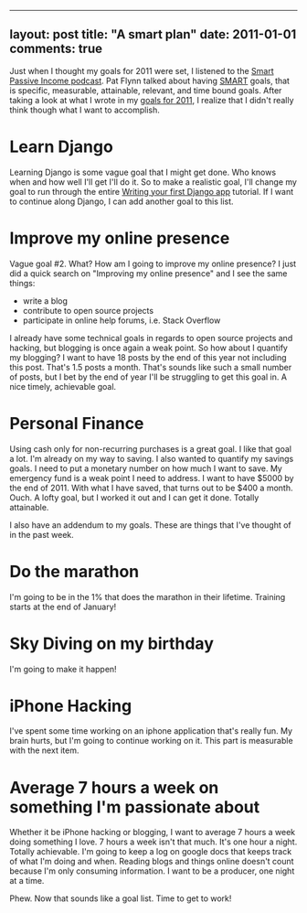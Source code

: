 
---
layout: post
title: "A smart plan"
date: 2011-01-01
comments: true
---


Just when I thought my goals for 2011 were set, I listened to the [Smart Passive Income podcast][1].
Pat Flynn talked about having [SMART][2] goals, that is specific, measurable, attainable, relevant, and time bound goals. 
After taking a look at what I wrote in my [goals for 2011][3], I realize that I didn't really think though what I want to accomplish.

# Learn Django

Learning Django is some vague goal that I might get done. Who knows when and
how well I'll get I'll do it. So to make a realistic goal, I'll change my
goal to run through the entire [Writing your first Django app][4] tutorial.
If I want to continue along Django, I can add another goal to this list.

# Improve my online presence

Vague goal #2. What?  How am I going to improve my online presence?  I just
did a quick search on "Improving my online presence" and I see the same things:

* write a blog
* contribute to open source projects
* participate in online help forums, i.e. Stack Overflow

I already have some technical goals in regards to open source projects and hacking,
but blogging is once again a weak point. So how about I quantify my blogging?
I want to have 18 posts by the end of this year not including this post.
That's 1.5 posts a month. That's sounds like such a small number of posts,
but I bet by the end of year I'll be struggling to get this goal in. A nice
timely, achievable goal.

# Personal Finance

Using cash only for non-recurring purchases is a great goal. I like that goal
a lot. I'm already on my way to saving. I also wanted to quantify my
savings goals. I need to put a monetary number on how much I want to save.
My emergency fund is a weak point I need to address. I want to have $5000 by
the end of 2011. With what I have saved, that turns out to be $400 a month.
Ouch. A lofty goal, but I worked it out and I can get it done. Totally attainable.

I also have an addendum to my goals. These are things that I've thought of in
the past week.

# Do the marathon

I'm going to be in the 1% that does the marathon in their lifetime. Training
starts at the end of January!

# Sky Diving on my birthday

I'm going to make it happen!

# iPhone Hacking

I've spent some time working on an iphone application that's really fun.
My brain hurts, but I'm going to continue working on it. This part is measurable
with the next item.

# Average 7 hours a week on something I'm passionate about

Whether it be iPhone hacking or blogging, I want to average 7 hours a week
doing something I love. 7 hours a week isn't that much. It's one hour a night.
Totally achievable. I'm going to keep a log on google docs that keeps track
of what I'm doing and when. Reading blogs and things online doesn't count
because I'm only consuming information. I want to be a producer, one night at a time.

Phew. Now that sounds like a goal list. Time to get to work!

  [1]: http://www.smartpassiveincome.com/
  [2]: http://en.wikipedia.org/wiki/SMART_criteria
  [3]: http://austenito.blogspot.com/2010/12/personal-update-end-of-2010.html
  [4]: http://docs.djangoproject.com/en/dev/intro/tutorial01/

